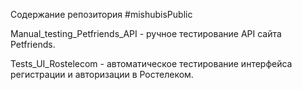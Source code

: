 Содержание репозитория #mishubisPublic

Manual_testing_Petfriends_API - ручное тестирование API сайта Petfriends.

Tests_UI_Rostelecom - автоматическое тестирование интерфейса регистрации и авторизации в Ростелеком.


